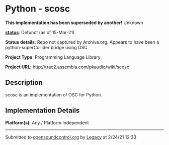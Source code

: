 # Python - scosc

**This implementation has been superseded by another!**
Unknown

**[status](../implementation-status.html)**: Defunct (as of 15-Mar-21)

**Status details**: 
Repo not captured by Archive.org.  Appears to have been a python-superCollider bridge using OSC

**Project Type**: Programming Language Library

**Project URL**: <http://trac2.assembla.com/pkaudio/wiki/scosc>

## Description

scosc is an implementation of OSC for Python.

## Implementation Details

**Platform(s)**: Any / Platform Independent

---
Submitted to [opensoundcontrol.org](https://opensoundcontrol.org) by [Legacy](https://web.archive.org) at 2/24/21 12:33
